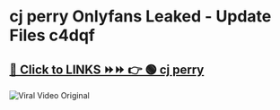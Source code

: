 
 # cj perry Onlyfans Leaked - Update Files c4dqf

## <h2><a href="https://clipsfans.com/cj_perry&ref=git">🔗 Click to LINKS ⏩⏩ 👉 🟢 cj perry </a></h2>

<a href="https://clipsfans.com/cj_perry&ref=git" rel="nofollow" data-target="animated-image.originalLink"><img src="https://i.ibb.co.com/xMMVF88/686577567.gif" alt="Viral Video Original" style="max-width: 100%; display: inline-block;" data-target="animated-image.originalImage"></a>

